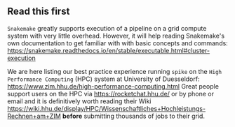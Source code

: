 ## Read this first
`Snakemake` greatly supports execution of a pipeline on a grid compute system with very little overhead. However, it will help reading Snakemake's own documentation to get familiar with with basic concepts and commands: https://snakemake.readthedocs.io/en/stable/executable.html#cluster-execution

We are here listing our best practice experience running `spike` on the `High Performance Computing` (HPC) system at University of Duesseldorf: https://www.zim.hhu.de/high-performance-computing.html Great people support users on the HPC via https://rocketchat.hhu.de/ or by phone or email and it is definitively worth reading their Wiki https://wiki.hhu.de/display/HPC/Wissenschaftliches+Hochleistungs-Rechnen+am+ZIM **before** submitting thousands of jobs to their grid.
